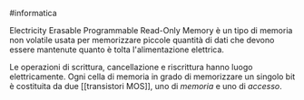 #informatica

Electricity Erasable Programmable Read-Only Memory è un tipo di memoria non volatile usata per memorizzare piccole quantità di dati che devono essere mantenute quanto è tolta l'alimentazione elettrica.

Le operazioni di scrittura, cancellazione e riscrittura hanno luogo elettricamente. Ogni cella di memoria in grado di memorizzare un singolo bit è costituita da due [[transistori MOS]], uno di *memoria* e uno di *accesso*.